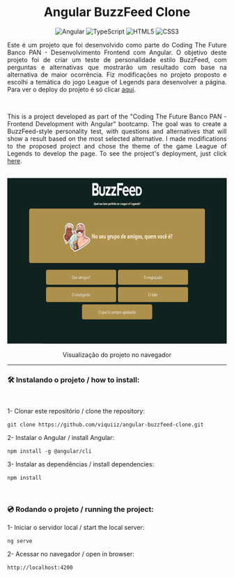  <h1 align="center"> Angular BuzzFeed Clone </h1>

<div align="center">

![Angular](https://img.shields.io/badge/angular-%23DD0031.svg?style=for-the-badge&logo=angular&logoColor=white)
![TypeScript](https://img.shields.io/badge/typescript-%23007ACC.svg?style=for-the-badge&logo=typescript&logoColor=white)
![HTML5](https://img.shields.io/badge/html-%23E34F26.svg?style=for-the-badge&logo=html5&logoColor=white)
![CSS3](https://img.shields.io/badge/css-%231572B6.svg?style=for-the-badge&logo=css3&logoColor=white)


</div>


<p align="justify">Este é um projeto que foi desenvolvido como parte do Coding The Future Banco PAN - Desenvolvimento Frontend com Angular. O objetivo deste projeto foi de criar um teste de personalidade estilo BuzzFeed, com perguntas e alternativas que mostrarão um resultado com base na alternativa de maior ocorrência. Fiz modificações no projeto proposto e escolhi a temática do jogo League of Legends para desenvolver a página. Para ver o deploy do projeto é só clicar <a href="https://viquiiz.github.io/angular-buzzfeed-clone/angular-buzzfeed-clone">aqui</a>.</p>
<br>
<p align="justify">This is a project developed as part of the "Coding The Future Banco PAN - Frontend Development with Angular" bootcamp. The goal was to create a BuzzFeed-style personality test, with questions and alternatives that will show a result based on the most selected alternative. I made modifications to the proposed project and chose the theme of the game League of Legends to develop the page. To see the project's deployment, just click <a href="https://viquiiz.github.io/angular-buzzfeed-clone/angular-buzzfeed-clone">here</a>.</p>


<br>

<div align="center">
    <img alt="Gif preview do projeto" height="380" src="./src/assets/img/desktopview.gif">
    <p>Visualização do projeto no navegador</p>
</div>

<hr>

<h3>🛠 Instalando o projeto / how to install:</h3>
<br>

1- Clonar este repositório / clone the repository:
```
git clone https://github.com/viquiiz/angular-buzzfeed-clone.git
```

2- Instalar o Angular / install Angular: 
```
npm install -g @angular/cli
```

3- Instalar as dependências / install dependencies: 
```
npm install
```

<br>

<h3>💿 Rodando o projeto / running the project:</h3>

1- Iniciar o servidor local / start the local server: 
```
ng serve
```

2- Acessar no navegador / open in browser: 
```
http://localhost:4200
```
